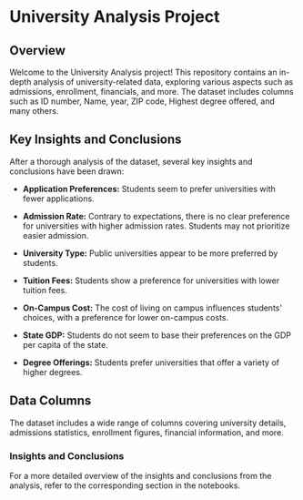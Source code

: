 
# University Analysis Project

## Overview

Welcome to the University Analysis project! This repository contains an in-depth analysis of university-related data, exploring various aspects such as admissions, enrollment, financials, and more. The dataset includes columns such as ID number, Name, year, ZIP code, Highest degree offered, and many others.

## Key Insights and Conclusions

After a thorough analysis of the dataset, several key insights and conclusions have been drawn:

- **Application Preferences:** Students seem to prefer universities with fewer applications.
  
- **Admission Rate:** Contrary to expectations, there is no clear preference for universities with higher admission rates. Students may not prioritize easier admission.

- **University Type:** Public universities appear to be more preferred by students.

- **Tuition Fees:** Students show a preference for universities with lower tuition fees.

- **On-Campus Cost:** The cost of living on campus influences students' choices, with a preference for lower on-campus costs.

- **State GDP:** Students do not seem to base their preferences on the GDP per capita of the state.

- **Degree Offerings:** Students prefer universities that offer a variety of higher degrees.

## Data Columns

The dataset includes a wide range of columns covering university details, admissions statistics, enrollment figures, financial information, and more.

### Insights and Conclusions
For a more detailed overview of the insights and conclusions from the analysis, refer to the corresponding section in the notebooks.
